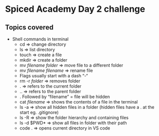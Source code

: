 # Spiced Academy Day 2 challenge

## Topics covered

- Shell commands in terminal
  - cd => change directory
  - ls => list directory
  - touch => create a file
  - mkdir => create a folder
  - mv _filename_ _folder_ => move file to a different folder
  - mv _filename_ _filename_ => rename file
  - Flags usually start with a dash “-“
  - rm -r _folder_ => removes folder
  - . => refers to the current folder
  - .. => refers to the parent folder
  - . Followed by “filename” = file will be hidden
  - cat _filename_ => shows the contents of a file in the terminal
  - ls -a => show all hidden files in a folder (hidden files have a . at the start eg. .gitignore)
  - ls -R => show the folder hierarchy and containing files
  - ls -d $PWD\* => show all files in folder with their path
  - code . => opens current directory in VS code
